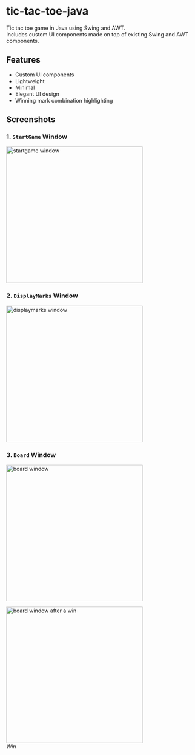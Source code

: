 # tic-tac-toe-java
Tic tac toe game in Java using Swing and AWT.  
Includes custom UI components made on top of existing Swing and AWT components.  

## Features
- Custom UI components
- Lightweight
- Minimal
- Elegant UI design
- Winning mark combination highlighting

  

## Screenshots

### 1. `StartGame` Window

<img width="360" alt="startgame window" src="https://github.com/user-attachments/assets/8c836315-39dc-415b-be71-4207ff656dab">

### 2. `DisplayMarks` Window

<img width="360" alt="displaymarks window" src="https://github.com/user-attachments/assets/fe9650ae-4e0f-4924-83bb-601ffd9fccbe">

### 3. `Board` Window

<img width="360" alt="board window" src="https://github.com/user-attachments/assets/53b65a13-71ee-4dbf-82b9-29da527e225f">
<br>
<p>
    <img width="360" alt="board window after a win" src="https://github.com/user-attachments/assets/864c9904-0284-4d41-b08b-1bdee9d5a28f">
    <br>
    <em>Win</em>
</p>

